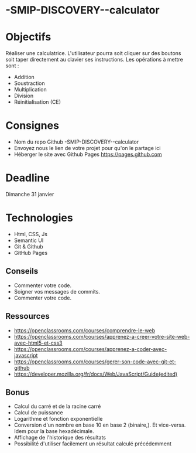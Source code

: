 # -SMIP-DISCOVERY--calculator

# Objectifs
Réaliser une calculatrice. L'utilisateur pourra soit cliquer sur des boutons soit taper directement au clavier ses instructions. Les opérations à mettre sont : 
* Addition
* Soustraction
* Multiplication
* Division
* Réinitialisation (CE)

# Consignes 
* Nom du repo Github -SMIP-DISCOVERY--calculator
* Envoyez nous le lien de votre projet pour qu'on le partage ici
* Héberger le site avec Github Pages https://pages.github.com


# Deadline 
Dimanche 31 janvier


# Technologies
* Html, CSS, Js
* Semantic UI
* Git & Github
* GitHub Pages

## Conseils
* Commenter votre code.
* Soigner vos messages de commits.
* Commenter votre code.


## Ressources
* https://openclassrooms.com/courses/comprendre-le-web
* https://openclassrooms.com/courses/apprenez-a-creer-votre-site-web-avec-html5-et-css3
* https://openclassrooms.com/courses/apprenez-a-coder-avec-javascript
* https://openclassrooms.com/courses/gerer-son-code-avec-git-et-github 
* https://developer.mozilla.org/fr/docs/Web/JavaScript/Guide(edited)





## Bonus
* Calcul du carré et de la racine carré
* Calcul de puissance
* Logarithme et fonction exponentielle
* Conversion d'un nombre en base 10 en base 2 (binaire,). Et vice-versa. Idem pour la base hexadécimale.
* Affichage de l'historique des résultats
* Possibilité d'utiliser facilement un résultat calculé précédemment


